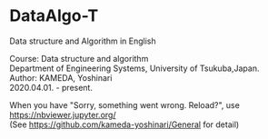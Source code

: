 # DataAlgo-T
Data structure and Algorithm in English  
  
Course: Data structure and algorithm  
Department of Engineering Systems, University of Tsukuba,Japan.  
Author: KAMEDA, Yoshinari  
2020.04.01. - present.  

When you have "Sorry, something went wrong. Reload?", use https://nbviewer.jupyter.org/  
(See https://github.com/kameda-yoshinari/General for detail)
